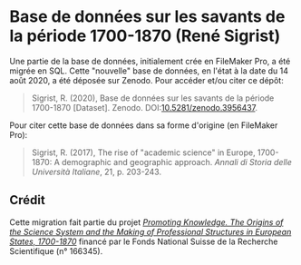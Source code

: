 # Base de données sur les savants de la période 1700-1870 (René Sigrist)

Une partie de la base de données, initialement crée en FileMaker Pro, a été migrée en SQL.
Cette "nouvelle" base de données, en l'état à la date du 14 août 2020, a été déposée sur Zenodo.
Pour accéder et/ou citer ce dépôt:

> Sigrist, R. (2020), Base de données sur les savants de la période 1700-1870 [Dataset]. 
Zenodo. DOI:[10.5281/zenodo.3956437](https://doi.org/10.5281/zenodo.3956437).

Pour citer cette base de données dans sa forme d'origine (en FileMaker Pro):

> Sigrist, R. (2017), The rise of "academic science" in Europe, 1700-1870: A demographic and geographic approach. 
*Annali di Storia delle Università Italiane*, 21, p. 203-243.

## Crédit

Cette migration fait partie du projet [*Promoting Knowledge. 
The Origins of the Science System and the Making of Professional Structures in
European States, 1700-1870*](http://p3.snf.ch/Project-166345) financé par le Fonds National Suisse de la Recherche Scientifique (n° 166345).